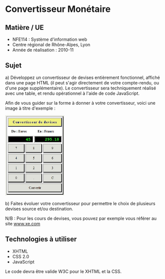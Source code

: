 # Convertisseur Monétaire #

## Matière / UE  ##

 * NFE114 : Système d'information web
 * Centre régional de Rhône-Alpes, Lyon
 * Année de réalisation : 2010-11

## Sujet ##

a) Développez un convertisseur de devises entièrement fonctionnel, affiché dans une page HTML (il peut s'agir directement de votre compte-rendu, ou d'une page supplémentaire). Le convertisseur sera techniquement réalisé avec une table, et rendu opérationnel à l'aide de code JavaScript.

Afin de vous guider sur la forme à donner à votre convertisseur, voici une image à titre d'exemple :

![image d'illustration de l'interface](https://github.com/Galsungen/CNAM-NFE114-ConvertisseurMonetaire/blob/master/convertisseur.jpg)

b) Faites évoluer votre convertisseur pour permettre le choix de plusieurs devises source et/ou destination.

N/B : Pour les cours de devises, vous pouvez par exemple vous référer au site www.xe.com

## Technologies à utiliser ##

 * XHTML
 * CSS 2.0
 * JavaScript
 
 Le code devra être valide W3C pour le XHTML et la CSS.
